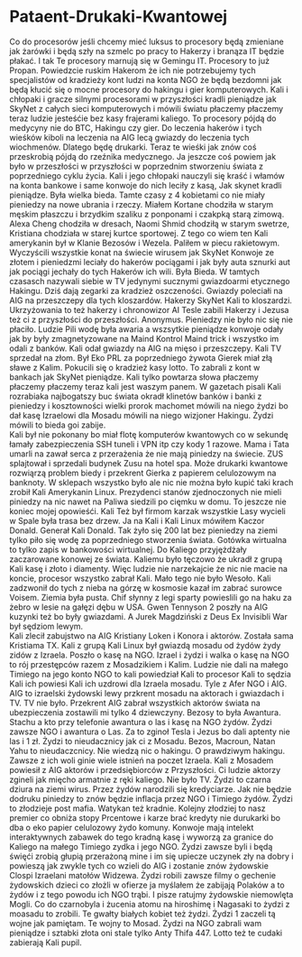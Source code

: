 # Pataent-Drukaki-Kwantowej
Co do procesorów jeśli chcemy mieć luksus to procesory będą zmieniane jak żarówki i będą szły na szmelc po pracy to Hakerzy i branąza IT będzie płakać. I tak Te procesory marnują się w Gemingu IT. Procesory to już Propan.
Powiedzcie ruskim Hakerom że ich nie potrzebujemy tych specjalistów od kradzieży kont ludzi na konta NGO że będą bezdomni jak będą kłucić się o mocne procesory do hakingu i gier komputerowych. 
Kali i chłopaki i gracze silnymi procesorami w przyszłości kradli pieniądze jak SkyNet z całych sieci komputerowych i mówili światu płaczemy płaczemy teraz ludzie jesteśćie bez kasy frajerami kaliego. 
To procesory pójdą do medycyny nie do BTC, Hakingu czy gier. 
Do leczenia hakerów i tych wieśków kiboli na leczenia na AIG lecą gwiazdy do leczenia tych wiochmenów. Dlatego będę drukarki. Teraz te wieśki jak znów coś przeskrobią pójdą do rzeźnika medycznego. 
Ja jeszcze coś powiem jak było w przeszłości w przyszłości w poprzednim stworzeniu świata z poprzedniego cyklu życia. Kali i jego chłopaki nauczyli się kraść i włamów na konta bankowe i same konwoje do nich leciły z kasą, Jak skynet kradli pieniądze. Była wielka bieda. Tamte czasy z 4 kobietami co nie miały pieniedzy na nowe ubrania i rzeczy. Miałem Kortane chodziła w starym męskim płaszczu i brzydkim szaliku z ponponami i czakpką starą zimową. Alexa Cheng chodziła w dresach, Naomi Shmid chodziłą w starym swetrze, Kristiana chodziała w starej kurtce sportowej. Z tego co wiem ten Kali amerykanin był w Klanie Bezosów i Wezela. Paliłem w piecu rakietowym. Wyczyścili wszystkie konat na świecie wirusem jak SkyNet Konwoje ze złotem i pieniedzmi leciały do hakerów pociągami i jak były auta sznurki aut jak pociągi jechały do tych Hakerów ich wili. Była Bieda. 
W tamtych czasasch nazywali siebie w TV jedynymi sucznymi gwiazdoarmi etycznego Hakingu. Dziś dają zegarki za kradzież oszczeności. 
Gwiazdy poleciałi na AIG na przeszczepy dla tych kloszardów. Hakerzy SkyNet Kali to kloszardzi. 
Ukrzyżowania to też hakerzy i chronowizor AI Tesle zabili Hakerzy i Jezusa też ci z przyszłości do przeszłości. Anonymus. 
Pieniedzy nie było nic się nie płaciło. Ludzie Pili wodę była awaria a wszsytkie pieniądze konwoje odały jak by były zmagnetyzowane na Maind Kontrol Maind trick i wszystko im odali z banków. Kali odał gwiazdy na AIG na mięso i przeszczepy. Kali TV sprzedał na złom. Był Eko PRL za poprzedniego żywota Gierek miał złą sławe z Kalim. Pokucili się o kradzież kasy lotto. To zabrali z kont w bankach jak SkyNet pieniądze. Kali tylko powtarza słowa płaczemy płaczemy płaczemy teraz kali jest waszym panem. 
W gazetach pisali Kali rozrabiaka najbogatszy buc świata okradł klinetów banków i banki z pieniedzy i kosztowności wielki prorok machomet mówili na niego żydzi bo dał kasę Izraelowi dla Mosadu mówili na niego wizjoner Hakingu. Żydzi mówili to bieda goi zabije.  
Kali był nie pokonany bo miał flotę komputerów kwantowych co w sekundę łamały zabezpieczenia SSH tuneli i VPN itp czy kody 1 razowe. Mama i Tata umarli na zawał serca z przerażenia że nie mają piniedzy na świecie. ZUS splajtował i sprzedali budynek Zusu na hotel spa. Może drukarki kwantowe rozwiąrzą problem biedy i przekrent Gierka z papierem celulozowym na banknoty. 
W sklepach wszystko było ale nic nie można było kupić taki krach zrobił Kali Amerykanin Linux. Prezydenci stanów zjednoczonych nie mieli piniedzy na nic nawet na Paliwa siedzili po cięmku w domu. To jeszcze nie koniec mojej opowieśći. Kali Też był firmom karzak wszystkie Lasy wycieli w Spale była trasa bez drzew. Ja na Kali i Kali Linux mówiłem Kaczor Donald. Generał Kali Donald. Tak żyło się 200 lat bez pieniedzy na ziemi tylko piło się wodę za poprzedniego stworzenia świata. 
Gotówka wirtualna to tylko zapis w bankowości wirtualnej. Do Kaliego przyjężdżały zaczarowane konowej ze świata. Kaliemu było tęczowo że ukradł z grupą Kali kasę i złoto i diamenty. 
Więc ludzie nie narzekajcie że nic nie macie na koncie, procesor wszystko zabrał Kali. Mało tego nie było Wesoło. Kali zadzwonił do tych z nieba na górzę w kosmosie kazał im zabrać surowce Voisem. Ziemia była pusta. 
Chif słynny z legi sparty powieslili go na haku za żebro w lesie na gałęzi dębu w USA. Gwen Tennyson 2 poszły na AIG kuzynki też bo były gwiazdami. A Jurek Magdziński z Deus Ex Invisibli War był sędziom lewym.  
Kali zlecił zabujstwo na AIG Kristiany Loken i Konora i aktorów. Została sama Kristiama TX. 
Kali z grupą Kali Linux był gwiazdą mosadu od żydów żydy zidów z Izraela. 
Poszło o kasę na NGO. 
Izrael i żydzi i walka o kasę na NGO to rój przestępców razem z Mosadzikiem i Kalim. 
Ludzie nie dali na małego Timiego na jego konto NGO to kali powiedział Kali to procesor Kali to sędzia Kali ich powiesi Kali ich uzdrowi dla Izraela mosadu. Tyle z Afer NGO i AIG. 
AIG to izraelski żydowski lewy przkrent mosadu na aktorach i gwiazdach i TV. TV nie było. 
Przekrent AIG zabrał wszystkich aktorów świata na ubezpieczenia zostawili mi tylko 4 dziewczyny. 
Bezosy to była Awantura. Stachu a kto przy telefonie awantura o las i kasę na NGO żydów. Żydzi zawsze NGO i awantura o Las. Za to zginoł Tesla i Jezus bo dali aptenty nie las i 1 zł. Żydzi to nieudacznicy jak ci z Mosadu. Bezos, Macroun, Natan Yahu to nieudaczcnicy. Nie wiedzą nic o hakingu. O prawdziwym hakingu. Zawsze z ich woli ginie wiele istnień na poczet Izraela. 
Kali z Mosadem powiesił z AIG aktorów i przedsiębiorców z Przyszłości. 
Ci ludzie aktorzy zgineli jak mięcho armatnie z ręki kaliego. Nie było TV. 
Żydzi to czarna dziura na ziemi wirus. 
Przez żydów narodzili się kredyciarze. Jak nie będzie dodruku piniedzy to znów będzie inflacja przez NGO i Timiego żydów. Żydzi to złodzieje post mafia. 
Watykan też kradnie. Kolejny złodziej to nasz premier co obniża stopy Prcentowe i karze brać kredyty nie durukarki bo dba o eko papier celulozowy żydo komuny. 
Konwoje mają intelekt interaktywnych zabawek do tego kradną kasę i wyworzą za granice do Kaliego na małego Timiego zydka i jego NGO. 
Żydzi zawsze byli i będą święći zrobią głupią przerażoną mine i im się upiecze uczynek zły na dobry i powieszą jak zwykle tych co wzieli do AIG i zostanie znów żydowskie Clospi Izraelani matołów Widzewa. 
Żydzi robili zawsze filmy o gechenie żydowskich dzieci co złożli w ofierze ja myślałem że zabijają Polaków a to żydów i z tego powodu ich NGO trąbi. I pisze ratujmy żydowskie niemowlęta Mogli. 
Co do czarnobyla i żucenia atomu na hiroshimę i Nagasaki to żydzi z moasadu to zrobili. Te gwałty białych kobiet też żydzi. Żydzi 1 zaczeli tą wojne jak pamiętam. Te wojny to Mosad. 
Żydzi na NGO zabrali wam pieniądze i sztabki złota oni stale tylko Anty Thifa 447. Lotto też te cudaki zabierają Kali pupil. 
